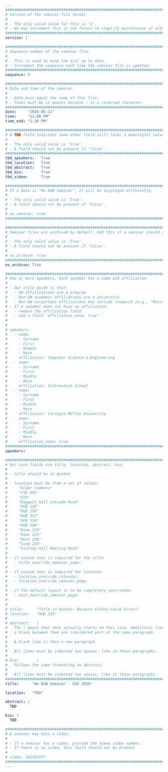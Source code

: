 ```yaml
---
################################################################################
# Version of the seminar file format.
#
# - The only valid value for this is '1'.
# - We may increment this in the future to simplify maintenance of old seminars.
################################################################################
version: 1

################################################################################
# Sequence number of the seminar file.
#
# - This is used to keep the iCal up to date.
# - Increment the sequence each time the seminar file is updated.
################################################################################
sequence: 9

################################################################################
# Date and time of the seminar.
#
# - Date must equal the name of this file.
# - Times must be in quotes because : is a reserved character.
################################################################################
date:     "2016-05-11"
time:     "12:00 PM"
time_end: "1:30 PM"

################################################################################
# A TBD field indicates some other field still lacks a meaningful value.
#
# - The only valid value is 'true'.
# - A field should not be present if 'false'.
################################################################################
tbd_speakers:   True
tbd_location:   True
tbd_abstract:   True
tbd_bio:        True
tbd_video:      True

################################################################################
# If a date is "No DUB Seminar", it will be displayed differently.
#
# - The only valid value is 'True'.
# - A field should not be present if 'False'.
#
# no_seminar: true
################################################################################

################################################################################
# Seminar files are archived by default. Add this if a seminar should not be.
#
# - The only valid value is 'True'.
# - A field should not be present if 'False'.
#
# no_archive: true
################################################################################
no_archive: True

################################################################################
# One or more speakers. Each speaker has a name and affiliation.
#
# - Our style guide is that:
#   - UW affilitations are a program
#   - Non-UW academic affiliations are a university
#   - Non-UW corportate affiliations may include research (e.g., "Microsoft Research")
# - If a speaker does not have an affiliation:
#   - remove the affiliation field
#   - add a field 'affiliation_none: true'.
#
#
# speakers:
#   - name: 
#     - Surname
#     - First
#     - Middle
#     - More
#     affiliation: Computer Science & Engineering 
#   - name: 
#     - Surname
#     - First
#     - Middle
#     - More
#     affiliation: Information School 
#   - name: 
#     - Surname
#     - First
#     - Middle
#     - More
#     affiliation: Carnegie Mellon University 
#   - name:
#     - Surname
#     - First
#     - Middle
#     - More
#     affiliation_none: true
################################################################################
speakers:

################################################################################
# Our core fields are title, location, abstract, bio.
#
# - title should be in quotes
#
# - location must be from a set of values:
#     "Alder Commons"
#     "CSE 691"
#     "GIX"
#     "Haggett Hall Cascade Room"
#     "HUB 145"
#     "HUB 250"
#     "HUB 332"
#     "HUB 334"
#     "HUB 340"
#     "Kane 220"
#     "Kane 225"
#     "More 230"
#     "Sieg 233"
#     "StartUp Hall Meeting Room"
#
# - if custom text is required for the title
#   - title_override_seminar_page:
#
# - if custom text is required for location
#   - location_override_calendar:
#   - location_override_seminar_page:
#
# - if the default layout is to be completely overridden
#   - text_override_seminar_page:
#
#
# title:      "Title in Quotes: Because Colons Cause Errors"
# location:   "HUB 334"
#
# abstract:   |
#   The | means that text actually starts on this line. Additional lines without
#   a blank between them are considered part of the same paragraph.
#
#   A blank line is then a new paragraph.
#
#   All lines must be indented two spaces, like in these paragraphs.
#
# bio:        |
#   Follows the same formatting as abstract.
#
#   All lines must be indented two spaces, like in these paragraphs.
################################################################################
title:      "No DUB Seminar - CHI 2016"

location:   "TBD"

abstract: |
  TBD

bio: |
  TBD

################################################################################
# A seminar may have a video.
#
# - If a seminar has a video, provide the Vimeo video number.
# - If there is no video, this field should not be present
#
# video: 142303577
################################################################################
---
```

